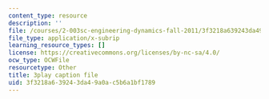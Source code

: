 ```yaml
---
content_type: resource
description: ''
file: /courses/2-003sc-engineering-dynamics-fall-2011/3f3218a639243da49a0ac5b6a1bf1789_mB_rrEN_Ltc.srt
file_type: application/x-subrip
learning_resource_types: []
license: https://creativecommons.org/licenses/by-nc-sa/4.0/
ocw_type: OCWFile
resourcetype: Other
title: 3play caption file
uid: 3f3218a6-3924-3da4-9a0a-c5b6a1bf1789
---
```

